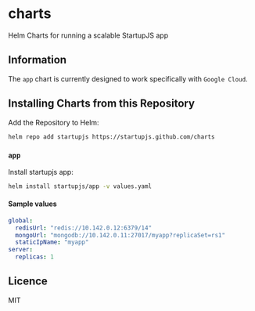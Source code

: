 # charts

Helm Charts for running a scalable StartupJS app

## Information

The `app` chart is currently designed to work specifically with `Google Cloud`.

## Installing Charts from this Repository

Add the Repository to Helm:

```sh
helm repo add startupjs https://startupjs.github.com/charts
```

### `app`

Install startupjs app:

```sh
helm install startupjs/app -v values.yaml
```

#### Sample values

```yaml
global:
  redisUrl: "redis://10.142.0.12:6379/14"
  mongoUrl: "mongodb://10.142.0.11:27017/myapp?replicaSet=rs1"
  staticIpName: "myapp"
server:
  replicas: 1
```

## Licence

MIT
